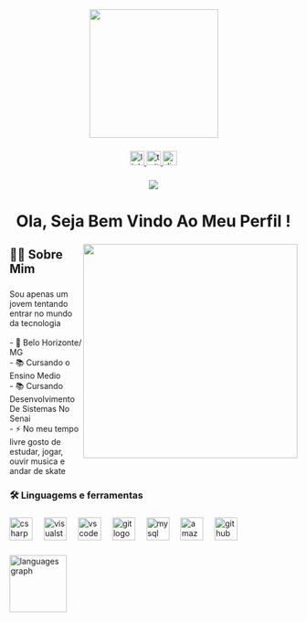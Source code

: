 <div align="center">
  <img height="225" src="https://media1.giphy.com/media/v1.Y2lkPTc5MGI3NjExaHV1dmNrczZmMXRyMmxmdDlzN3hoOHAxYmpmeW5oNG02M3Zpa2o1cyZlcD12MV9pbnRlcm5hbF9naWZfYnlfaWQmY3Q9cw/6KirhLJyR7oMcwgJQk/giphy.gif"  />
</div>

###

<div align="center">
  <a href="https://www.linkedin.com/in/bernardo-soares-a4520436b" target="_blank">
    <img src="https://img.shields.io/static/v1?message=LinkedIn&logo=linkedin&label=&color=0077B5&logoColor=white&labelColor=&style=for-the-badge" height="25" alt="linkedin logo"  />
  </a>
  <a href="https://x.com/ogBogadinho" target="_blank">
    <img src="https://img.shields.io/static/v1?message=Twitter&logo=twitter&label=&color=1DA1F2&logoColor=white&labelColor=&style=for-the-badge" height="25" alt="twitter logo"  />
  </a>
  <a href="https://discord.com/users/326824871281557504" target="_blank">
    <img src="https://img.shields.io/static/v1?message=Discord&logo=discord&label=&color=7289DA&logoColor=white&labelColor=&style=for-the-badge" height="25" alt="discord logo"  />
  </a>
</div>

###

<div align="center">
  <img src="https://visitor-badge.laobi.icu/badge?page_id=BernardoSoares303.BernardoSoares303&"  />
</div>

###

<h1 align="center">Ola, Seja Bem Vindo Ao Meu Perfil !</h1>

###

<img align="right" height="375" src="https://media4.giphy.com/media/v1.Y2lkPTc5MGI3NjExb2ZlMnRlcmlyZzJsaGxvNGh3ZnN3YXNkaTk5YTU0c3M4a2ljcGF6OSZlcD12MV9pbnRlcm5hbF9naWZfYnlfaWQmY3Q9cw/SaSAUwiGPsPtswfPRk/giphy.gif"  />

###

<h2 align="left">👩‍💻  Sobre Mim</h2>

###

<p align="left">Sou apenas um jovem tentando entrar no mundo da tecnologia<br><br>- 📍 Belo Horizonte/ MG<br>- 📚 Cursando o Ensino Medio<br>- 📚 Cursando Desenvolvimento De Sistemas No Senai<br>- ⚡ No meu tempo livre gosto de estudar, jogar, ouvir musica e andar de skate</p>

###

<h3 align="left">🛠 Linguagems e ferramentas</h3>

###

<div align="left">
  <img src="https://cdn.jsdelivr.net/gh/devicons/devicon/icons/csharp/csharp-original.svg" height="40" alt="csharp logo"  />
  <img width="12" />
  <img src="https://cdn.jsdelivr.net/gh/devicons/devicon/icons/visualstudio/visualstudio-plain.svg" height="40" alt="visualstudio logo"  />
  <img width="12" />
  <img src="https://cdn.jsdelivr.net/gh/devicons/devicon/icons/vscode/vscode-original.svg" height="40" alt="vscode logo"  />
  <img width="12" />
  <img src="https://cdn.jsdelivr.net/gh/devicons/devicon/icons/git/git-original.svg" height="40" alt="git logo"  />
  <img width="12" />
  <img src="https://cdn.simpleicons.org/mysql/4479A1" height="40" alt="mysql logo"  />
  <img width="12" />
  <img src="https://skillicons.dev/icons?i=aws" height="40" alt="amazonwebservices logo"  />
  <img width="12" />
  <img src="https://img.shields.io/badge/GitHub-181717?logo=github&logoColor=white&style=for-the-badge" height="40" alt="github logo"  />
</div>

###

<div align="left">
  <img src="https://github-readme-stats.vercel.app/api/top-langs?username=BernardoSoares303&locale=pt-br&hide_title=false&layout=compact&card_width=320&langs_count=5&theme=dracula&hide_border=false&order=2" height="100" alt="languages graph"  />
</div>

###
